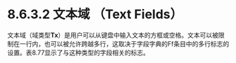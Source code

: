# 8.6.3.2 文本域 （Text Fields）

文本域（域类型**Tx**）是用户可以从键盘中输入文本的方框或空格。文本可以被限制在一行内，也可以被允许跨越多行，这取决于字段字典的Ff条目中的多行标志的设置。表8.77显示了与这种类型的字段相关的标志。
